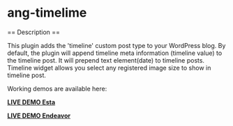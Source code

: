 # ang-timelime

== Description ==

This plugin adds the 'timeline' custom post type to your WordPress blog. By default, the plugin will append timeline meta information (timeline value) to the timeline post. 
It will prepend text element(date) to timeline posts. Timeline widget allows you select any registered image size to show in timeline post.

Working demos are available here:

**[LIVE DEMO Esta](http://w-esta.torbara.com/?page_id=7)** 

**[LIVE DEMO Endeavor](http://w-endeavor.torbara.com/blog/)**
